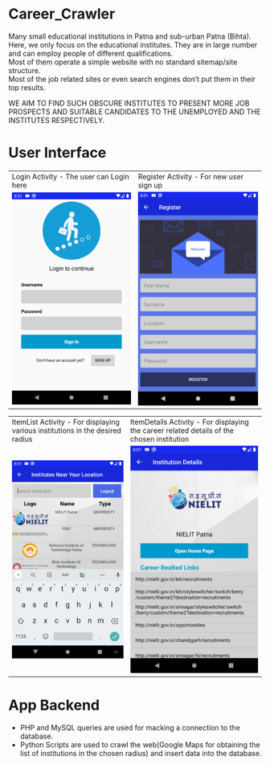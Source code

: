 # Career_Crawler
Many small educational institutions in Patna and sub-urban Patna (Bihta).</br>
Here, we only focus on the educational institutes. They are in large number and can employ people of different qualifications.</br>
Most of them operate a simple website with no standard sitemap/site structure.</br>
Most of the job related sites or even search engines don’t put them in their top results.</br>

WE AIM TO FIND SUCH OBSCURE INSTITUTES TO PRESENT MORE JOB PROSPECTS AND SUITABLE CANDIDATES TO THE UNEMPLOYED AND THE INSTITUTES RESPECTIVELY.</br>

# User Interface
</p>
<table>
  <tr>
    <td>Login Activity - The user can Login here</td>
    <td>Register Activity - For new user sign up</td>
  </tr>
  <tr>
    <td><img src="UI/MainActivity.png" width=350></td>
    <td><img src="UI/Register.png" width=350></td>
  </tr>
 </table>
<table>
  <tr>
    <td>ItemList Activity - For displaying various institutions in the desired radius</td>
    <td>ItemDetails Activity - For displaying the career related details of the chosen institution</td>
  </tr>
  <tr>
    <td><img src="UI/ItemList.png" width=350></td>
    <td><img src="UI/ItemDetails.png" width=350></td>
  </tr>
 </table>

# App Backend

<ul>
<li>PHP and MySQL queries are used for macking a connection to the database.</li>
<li>Python Scripts are used to crawl the web(Google Maps for obtaining the list of institutions in the chosen radius) and insert data into the database.</li>
</ul>
